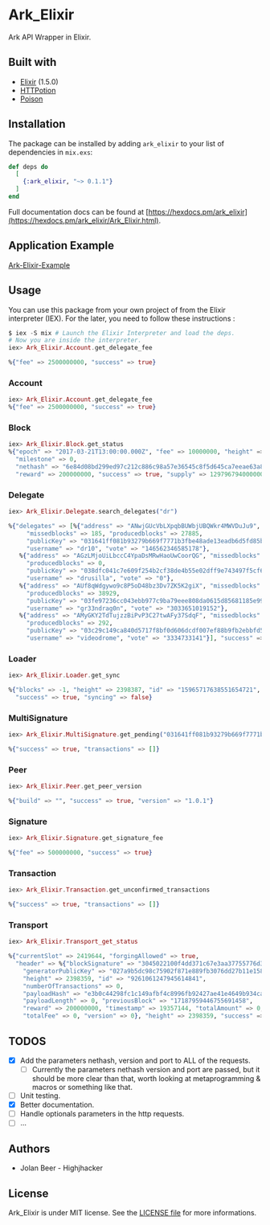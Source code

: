 # Ark_Elixir

Ark API Wrapper in Elixir.

## Built with
- [Elixir](https://elixir-lang.org/) (1.5.0)
- [HTTPotion](https://github.com/myfreeweb/httpotion)
- [Poison](https://github.com/devinus/poison)

## Installation

The package can be installed by adding `ark_elixir` to your list of dependencies in `mix.exs`:

```elixir
def deps do
  [
    {:ark_elixir, "~> 0.1.1"}
  ]
end
```

Full documentation docs can be found at [https://hexdocs.pm/ark_elixir](https://hexdocs.pm/ark_elixir/Ark_Elixir.html).

## Application Example

[Ark-Elixir-Example](https://github.com/Highjhacker/Ark-Elixir-Example)

## Usage

You can use this package from your own project of from the Elixir interpreter (IEX). For the
later, you need to follow these instructions :

```elixir
$ iex -S mix # Launch the Elixir Interpreter and load the deps.
# Now you are inside the interpreter.
iex> Ark_Elixir.Account.get_delegate_fee

%{"fee" => 2500000000, "success" => true}
```

### Account

```elixir
iex> Ark_Elixir.Account.get_delegate_fee
%{"fee" => 2500000000, "success" => true}
```

### Block

```elixir
iex> Ark_Elixir.Block.get_status
%{"epoch" => "2017-03-21T13:00:00.000Z", "fee" => 10000000, "height" => 2398397,
  "milestone" => 0,
  "nethash" => "6e84d08bd299ed97c212c886c98a57e36545c8f5d645ca7eeae63a8bd62d8988",
  "reward" => 200000000, "success" => true, "supply" => 12979679400000000}
```

### Delegate

```elixir
iex> Ark_Elixir.Delegate.search_delegates("dr")

%{"delegates" => [%{"address" => "ANwjGUcVbLXpqbBUWbjUBQWkr4MWVDuJu9",
     "missedblocks" => 185, "producedblocks" => 27885,
     "publicKey" => "031641ff081b93279b669f7771b3fbe48ade13eadb6d5fd85bdd025655e349f008",
     "username" => "dr10", "vote" => "146562346585178"},
   %{"address" => "AGzLMjoUiLbccC4YpaDsMRwHaoUwCoorQG", "missedblocks" => 0,
     "producedblocks" => 0,
     "publicKey" => "038dfc041c7e609f254b2cf38de4b55e02dff9e743497f5cf6b67d49d8e44978ce",
     "username" => "drusilla", "vote" => "0"},
   %{"address" => "AUf8qWdgywo9c8P5oD48bz3Dv7ZK5K2giX", "missedblocks" => 28,
     "producedblocks" => 38929,
     "publicKey" => "03fe97236cc043ebb977c9ba79eee808da0615d85681185e997592347846444c61",
     "username" => "gr33ndrag0n", "vote" => "3033651019152"},
   %{"address" => "AMyGKY2TdTujzzBiPvP3C27twAFy37SdqF", "missedblocks" => 5,
     "producedblocks" => 292,
     "publicKey" => "03c29c149ca840d5717f8bf0d606dcdf007ef88b9fb2ebbfd57e9cee7845066e8c",
     "username" => "videodrome", "vote" => "3334733141"}], "success" => true}
```

### Loader

```elixir
iex> Ark_Elixir.Loader.get_sync

%{"blocks" => -1, "height" => 2398387, "id" => "15965717638551654721",
  "success" => true, "syncing" => false}
```

### MultiSignature

```elixir
iex> Ark_Elixir.MultiSignature.get_pending("031641ff081b93279b669f7771b3fbe48ade13eadb6d5fd85bdd025655e349f008")

%{"success" => true, "transactions" => []}
```

### Peer

```elixir
iex> Ark_Elixir.Peer.get_peer_version

%{"build" => "", "success" => true, "version" => "1.0.1"}
```

### Signature

```elixir
iex> Ark_Elixir.Signature.get_signature_fee

%{"fee" => 500000000, "success" => true}
```

### Transaction

```elixir
iex> Ark_Elixir.Transaction.get_unconfirmed_transactions

%{"success" => true, "transactions" => []}
```

### Transport

```elixir
iex> Ark_Elixir.Transport_get_status

%{"currentSlot" => 2419644, "forgingAllowed" => true,
  "header" => %{"blockSignature" => "3045022100f4dd371c67e3aa37755776d34b1ce13f4fe0c93baab171c043021f8a45a8363d02200f38be5a9530b67872a664b4393d65212a0819892e460de9b9dc0f4fe00620c2",
    "generatorPublicKey" => "027a9b5dc98c75902f871e889fb3076dd27b11e158a49e3915e0307ecd9781f51e",
    "height" => 2398359, "id" => "9261061247945614841",
    "numberOfTransactions" => 0,
    "payloadHash" => "e3b0c44298fc1c149afbf4c8996fb92427ae41e4649b934ca495991b7852b855",
    "payloadLength" => 0, "previousBlock" => "17187959446755691458",
    "reward" => 200000000, "timestamp" => 19357144, "totalAmount" => 0,
    "totalFee" => 0, "version" => 0}, "height" => 2398359, "success" => true}
```

## TODOS

- [x] Add the parameters nethash, version and port to ALL of the requests.
	- [ ] Currently the parameters nethash version and port are passed, but it should be more clear than that,   worth looking at metaprogramming & macros or something like that.
- [ ] Unit testing.
- [x] Better documentation.
- [ ] Handle optionals parameters in the http requests.
- [ ] ...

## Authors

- Jolan Beer - Highjhacker

## License

Ark_Elixir is under MIT license. See the [LICENSE file](https://github.com/Highjhacker/Ark-Elixir/blob/master/LICENSE) for more informations.
